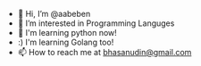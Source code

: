 - 👋 Hi, I’m @aabeben
- 👀 I’m interested in Programming Languges
- 🌱 I'm learning python now!
- :) I'm learning Golang too!
- 📫 How to reach me at bhasanudin@gmail.com

<!---
aabeben/aabeben is a ✨ special ✨ repository because its `README.md` (this file) appears on your GitHub profile.
You can click the Preview link to take a look at your changes.
--->
